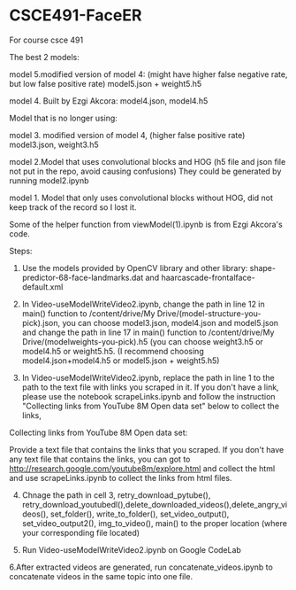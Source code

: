 # CSCE491-FaceER
For course csce 491

The best 2 models:

model 5.modified version of model 4: (might have higher false negative rate, but low false positive rate)
model5.json + weight5.h5

model 4. Built by Ezgi Akcora:
model4.json, model4.h5

Model that is no longer using:

model 3. modified version of model 4, (higher false positive rate)
model3.json, weight3.h5

model 2.Model that uses convolutional blocks and HOG
(h5 file and json file not put in the repo, avoid causing confusions)
They could be generated by running model2.ipynb

model 1. Model that only uses convolutional blocks without HOG, did not keep track of the record so I lost it.


Some of the helper function from viewModel(1).ipynb is from Ezgi Akcora's code.

Steps:

1. Use the models provided by OpenCV library and other library:
shape-predictor-68-face-landmarks.dat and haarcascade-frontalface-default.xml

2. In Video-useModelWriteVideo2.ipynb, change the path in line 12 in main() function to /content/drive/My Drive/(model-structure-you-pick).json, you can choose model3.json, model4.json and model5.json and change the path in line 17 in main() function to /content/drive/My Drive/(modelweights-you-pick).h5 (you can choose weight3.h5 or model4.h5 or weight5.h5. (I recommend choosing model4.json+model4.h5 or model5.json + weight5.h5)

3. In Video-useModelWriteVideo2.ipynb, replace the path in line 1 to the path to the text file with links you scraped in it. If you don't have a link, please use the notebook scrapeLinks.ipynb and follow the instruction "Collecting links from YouTube 8M Open data set" below to collect the links,

Collecting links from YouTube 8M Open data set:

Provide a text file that contains the links that you scraped. If you don't have any text file that contains the links, you can got to http://research.google.com/youtube8m/explore.html and collect the html and use scrapeLinks.ipynb to collect the links from html files.

4. Chnage the path in cell 3, retry_download_pytube(), retry_download_youtubedl(),delete_downloaded_videos(),delete_angry_videos(), set_folder(), write_to_folder(), set_video_output(), set_video_output2(), img_to_video(), main() to the proper location (where your corresponding file located)

5. Run Video-useModelWriteVideo2.ipynb on Google CodeLab

6.After extracted videos are generated, run concatenate_videos.ipynb to concatenate videos in the same topic into one file.

